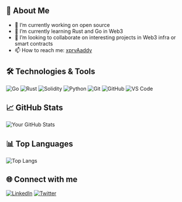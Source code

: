 ## 🚀 About Me
- 🔭 I’m currently working on open source
- 🌱 I’m currently learning Rust and Go in Web3
- 👯 I’m looking to collaborate on interesting projects in Web3 infra or smart contracts
- 📫 How to reach me: [xprvAaddy](https://x.com/xprvAaddy)

## 🛠️ Technologies & Tools
![Go](https://img.shields.io/badge/-Go-333333?style=flat&logo=go)
![Rust](https://img.shields.io/badge/-Rust-333333?style=flat&logo=rust)
![Solidity](https://img.shields.io/badge/-Solidity-333333?style=flat&logo=solidity)
![Python](https://img.shields.io/badge/-Python-333333?style=flat&logo=python)
![Git](https://img.shields.io/badge/-Git-333333?style=flat&logo=git)
![GitHub](https://img.shields.io/badge/-GitHub-333333?style=flat&logo=github)
![VS Code](https://img.shields.io/badge/-VS%20Code-333333?style=flat&logo=visual-studio-code)

## 📈 GitHub Stats
![Your GitHub Stats](https://github-readme-stats.vercel.app/api?username=18aaddy&show_icons=true&hide_border=true&theme=radical)

## 📊 Top Languages
![Top Langs](https://github-readme-stats.vercel.app/api/top-langs/?username=18aaddy&layout=compact&theme=radical&hide_border=true)

## 🌐 Connect with me
[![LinkedIn](https://img.shields.io/badge/-LinkedIn-0077B5?style=flat&logo=linkedin&logoColor=white)](https://www.linkedin.com/in/shourya-chaudhry-1a2696288/)
[![Twitter](https://img.shields.io/badge/-Twitter-1DA1F2?style=flat&logo=twitter&logoColor=white)](https://x.com/xprvAaddy)
